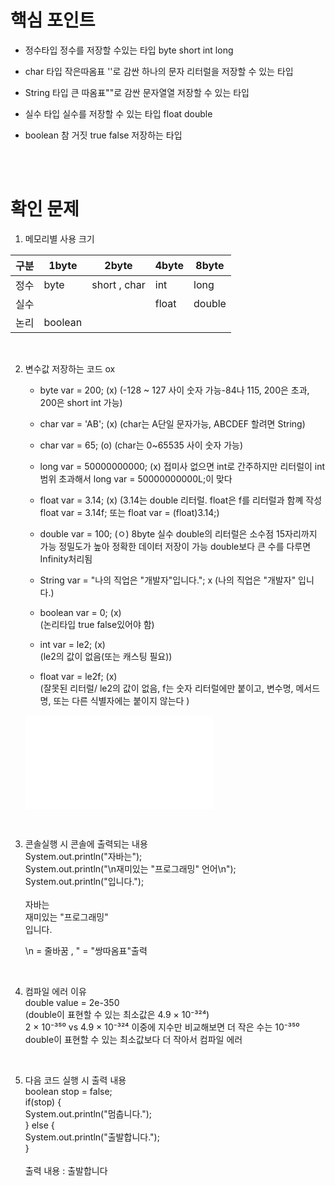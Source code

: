 # 핵심 포인트

- 정수타입
    정수를 저장할 수있는 타입 byte short int long

- char 타입
    작은따옴표 ''로 감싼 하나의 문자 리터럴을 저장할 수 있는 타입

- String 타입
    큰 따옴표""로 감싼 문자열열 저장할 수 있는 타입

- 실수 타입
    실수를 저장할 수 있는 타입 float double

- boolean
    참 거짓 true false 저장하는 타입

<br>
<br>

# 확인 문제

1. 메모리별 사용 크기

| 구분 | 1byte | 2byte | 4byte | 8byte |
|----|----|----|----|----|
| 정수 | byte | short , char | int | long |
| 실수 |    |    | float | double |
| 논리 | boolean |     |    |    |
  
  <br>


2. 변수값 저장하는 코드 ox
    - byte var = 200; (x) 
    (-128 ~ 127 사이 숫자 가능-84나 115, 200은 초과, 200은 short int 가능)

    - char var = 'AB'; (x) 
    (char는 A단일 문자가능, ABCDEF 할려면 String)

    - char var = 65; (o) 
    (char는 0~65535 사이 숫자 가능)

    - long var = 50000000000; (x)
    접미사 없으면 int로 간주하지만 리터럴이 int 범위 초과해서 
    long var = 50000000000L;이 맞다

    - float var = 3.14; (x)
    (3.14는 double 리터럴. float은 f를 리터럴과 함꼐 작성
    float var = 3.14f; 또는 float var = (float)3.14;) 

    - double var = 100; (ㅇ)
    8byte 실수 double의 리터럴은 소수점 15자리까지 가능
    정밀도가 높아 정확한 데이터 저장이 가능
    double보다 큰 수를 다루면 Infinity처리됨

    - String var = "나의 직업은 "개발자"입니다."; x 
    (나의 직업은 \"개발자\" 입니다.)

    - boolean var = 0; (x)  
    (논리타입 true false있어야 함)

    - int var = le2; (x)  
    (le2의 값이 없음(또는 캐스팅 필요))

    - float var = le2f; (x)  
    (잘못된 리터럴/ le2의 값이 없음, f는 숫자 리터럴에만 붙이고, 변수명, 메서드명, 또는 다른 식별자에는 붙이지 않는다 )

    ![정상 컴파일 된 파일](java/FixedExample.java)

    <br>


3. 콘솔실행 시 콘솔에 출력되는 내용<br>
    System.out.println("자바는");<br>
    System.out.println("\n재미있는 \"프로그래밍\" 언어\n");<br>
    System.out.println("입니다.");<br>
    <br>
    자바는<br>
    재미있는 "프로그래밍"<br>
    입니다.<br>

    \n = 줄바꿈 , \" = "쌍따옴표"출력

    <br>

4. 컴파일 에러 이유<br>
    double value = 2e-350 <br>
    (double이 표현할 수 있는 최소값은 4.9 × 10⁻³²⁴)<br>
    2 × 10⁻³⁵⁰ vs 4.9 × 10⁻³²⁴ 이중에 지수만 비교해보면 더 작은 수는 10⁻³⁵⁰<br>
    double이 표현할 수 있는 최소값보다 더 작아서 컴파일 에러<br>
    
    <br>

5. 다음 코드 실행 시 출력 내용<br>
    boolean stop = false;<br>
    if(stop) {<br>
    System.out.println("멈춥니다.");<br>
    } else {<br>
    System.out.println("출발합니다.");<br>
    }<br>
    <br>
    출력 내용 : 출발합니다<br>